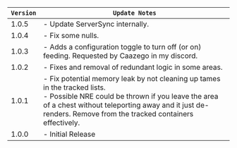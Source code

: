 | `Version` | `Update Notes`                                                                                                                                                                                                                                   |
|-----------|--------------------------------------------------------------------------------------------------------------------------------------------------------------------------------------------------------------------------------------------------|
| 1.0.5     | - Update ServerSync internally.                                                                                                                                                                                                                  |
| 1.0.4     | - Fix some nulls.                                                                                                                                                                                                                                |
| 1.0.3     | - Adds a configuration toggle to turn off (or on) feeding. Requested by Caazego in my discord.                                                                                                                                                   |
| 1.0.2     | - Fixes and removal of redundant logic in some areas.                                                                                                                                                                                            |
| 1.0.1     | - Fix potential memory leak by not cleaning up tames in the tracked lists.<br/> - Possible NRE could be thrown if you leave the area of a chest without teleporting away and it just de-renders. Remove from the tracked containers effectively. |
| 1.0.0     | - Initial Release                                                                                                                                                                                                                                |